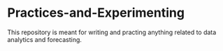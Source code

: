 # Practices-and-Experimenting
This repository is meant for writing and practing anything related to data analytics and forecasting. 
